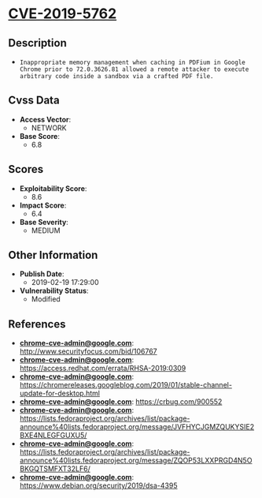 
# [CVE-2019-5762](https://cve.mitre.org/cgi-bin/cvename.cgi?name=CVE-2019-5762)

## Description

- `Inappropriate memory management when caching in PDFium in Google Chrome prior to 72.0.3626.81 allowed a remote attacker to execute arbitrary code inside a sandbox via a crafted PDF file.`

## Cvss Data

- **Access Vector**:
  - NETWORK
- **Base Score**:
  - 6.8

## Scores

- **Exploitability Score**:
  - 8.6
- **Impact Score**:
  - 6.4
- **Base Severity**:
  - MEDIUM

## Other Information

- **Publish Date**:
  - 2019-02-19 17:29:00
- **Vulnerability Status**:
  - Modified

## References

- **chrome-cve-admin@google.com**: http://www.securityfocus.com/bid/106767
- **chrome-cve-admin@google.com**: https://access.redhat.com/errata/RHSA-2019:0309
- **chrome-cve-admin@google.com**: https://chromereleases.googleblog.com/2019/01/stable-channel-update-for-desktop.html
- **chrome-cve-admin@google.com**: https://crbug.com/900552
- **chrome-cve-admin@google.com**: https://lists.fedoraproject.org/archives/list/package-announce%40lists.fedoraproject.org/message/JVFHYCJGMZQUKYSIE2BXE4NLEGFGUXU5/
- **chrome-cve-admin@google.com**: https://lists.fedoraproject.org/archives/list/package-announce%40lists.fedoraproject.org/message/ZQOP53LXXPRGD4N5OBKGQTSMFXT32LF6/
- **chrome-cve-admin@google.com**: https://www.debian.org/security/2019/dsa-4395
